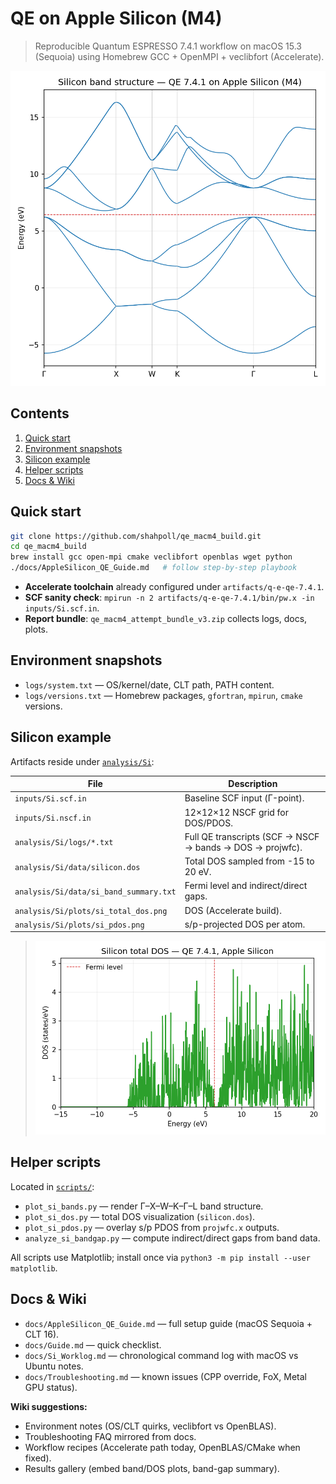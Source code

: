 # QE on Apple Silicon (M4)

> Reproducible Quantum ESPRESSO 7.4.1 workflow on macOS 15.3 (Sequoia) using Homebrew GCC + OpenMPI + veclibfort (Accelerate).

![Si band structure](analysis/Si/plots/si_band_structure.png)

## Contents

1. [Quick start](#quick-start)
2. [Environment snapshots](#environment-snapshots)
3. [Silicon example](#silicon-example)
4. [Helper scripts](#helper-scripts)
5. [Docs & Wiki](#docs--wiki)

## Quick start

```sh
git clone https://github.com/shahpoll/qe_macm4_build.git
cd qe_macm4_build
brew install gcc open-mpi cmake veclibfort openblas wget python
./docs/AppleSilicon_QE_Guide.md   # follow step-by-step playbook
```

- **Accelerate toolchain** already configured under `artifacts/q-e-qe-7.4.1`.
- **SCF sanity check**: `mpirun -n 2 artifacts/q-e-qe-7.4.1/bin/pw.x -in inputs/Si.scf.in`.
- **Report bundle**: `qe_macm4_attempt_bundle_v3.zip` collects logs, docs, plots.

## Environment snapshots

- `logs/system.txt` — OS/kernel/date, CLT path, PATH content.
- `logs/versions.txt` — Homebrew packages, `gfortran`, `mpirun`, `cmake` versions.

## Silicon example

Artifacts reside under [`analysis/Si`](analysis/Si/README.md):

| File | Description |
|------|-------------|
| `inputs/Si.scf.in` | Baseline SCF input (Γ-point).
| `inputs/Si.nscf.in` | 12×12×12 NSCF grid for DOS/PDOS.
| `analysis/Si/logs/*.txt` | Full QE transcripts (SCF → NSCF → bands → DOS → projwfc).
| `analysis/Si/data/silicon.dos` | Total DOS sampled from -15 to 20 eV.
| `analysis/Si/data/si_band_summary.txt` | Fermi level and indirect/direct gaps.
| `analysis/Si/plots/si_total_dos.png` | DOS (Accelerate build).
| `analysis/Si/plots/si_pdos.png` | s/p-projected DOS per atom.

> ![Si total DOS](analysis/Si/plots/si_total_dos.png)

## Helper scripts

Located in [`scripts/`](scripts):

- `plot_si_bands.py` — render Γ–X–W–K–Γ–L band structure.
- `plot_si_dos.py` — total DOS visualization (`silicon.dos`).
- `plot_si_pdos.py` — overlay s/p PDOS from `projwfc.x` outputs.
- `analyze_si_bandgap.py` — compute indirect/direct gaps from band data.

All scripts use Matplotlib; install once via `python3 -m pip install --user matplotlib`.

## Docs & Wiki

- `docs/AppleSilicon_QE_Guide.md` — full setup guide (macOS Sequoia + CLT 16).
- `docs/Guide.md` — quick checklist.
- `docs/Si_Worklog.md` — chronological command log with macOS vs Ubuntu notes.
- `docs/Troubleshooting.md` — known issues (CPP override, FoX, Metal GPU status).

**Wiki suggestions:**

- Environment notes (OS/CLT quirks, veclibfort vs OpenBLAS).
- Troubleshooting FAQ mirrored from docs.
- Workflow recipes (Accelerate path today, OpenBLAS/CMake when fixed).
- Results gallery (embed band/DOS plots, band-gap summary).
